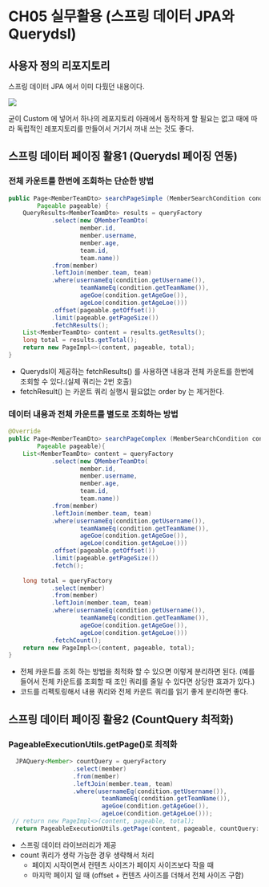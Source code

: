 # CH05 실무활용 (스프링 데이터 JPA와 Querydsl)

## 사용자 정의 리포지토리 <a href="#undefined" id="undefined"></a>

스프링 데이터 JPA 에서 이미 다뤘던 내용이다.

![](https://fistkim101.github.io/images/concept\_spring\_data\_querydsl.png)

굳이 Custom 에 넣어서 하나의 레포지토리 아래에서 동작하게 할 필요는 없고 때에 따라 독립적인 레포지토리를 만들어서 거기서 꺼내 쓰는 것도 좋다.

## 스프링 데이터 페이징 활용1 (Querydsl 페이징 연동) <a href="#1-querydsl" id="1-querydsl"></a>

### 전체 카운트를 한번에 조회하는 단순한 방법 <a href="#undefined" id="undefined"></a>

```java
public Page<MemberTeamDto> searchPageSimple (MemberSearchCondition condition,
        Pageable pageable) {
    QueryResults<MemberTeamDto> results = queryFactory
            .select(new QMemberTeamDto(
                    member.id,
                    member.username,
                    member.age,
                    team.id,
                    team.name))
            .from(member)
            .leftJoin(member.team, team)
            .where(usernameEq(condition.getUsername()),
                    teamNameEq(condition.getTeamName()),
                    ageGoe(condition.getAgeGoe()),
                    ageLoe(condition.getAgeLoe()))
            .offset(pageable.getOffset())
            .limit(pageable.getPageSize())
            .fetchResults();
    List<MemberTeamDto> content = results.getResults();
    long total = results.getTotal();
    return new PageImpl<>(content, pageable, total);
}
```

* Querydsl이 제공하는 fetchResults() 를 사용하면 내용과 전체 카운트를 한번에 조회할 수 있다.(실제 쿼리는 2번 호출)
* fetchResult() 는 카운트 쿼리 실행시 필요없는 order by 는 제거한다.

### 데이터 내용과 전체 카운트를 별도로 조회하는 방법 <a href="#undefined" id="undefined"></a>

```java
@Override
public Page<MemberTeamDto> searchPageComplex (MemberSearchCondition condition,
        Pageable pageable){
    List<MemberTeamDto> content = queryFactory
            .select(new QMemberTeamDto(
                    member.id,
                    member.username,
                    member.age,
                    team.id,
                    team.name))
            .from(member)
            .leftJoin(member.team, team)
            .where(usernameEq(condition.getUsername()),
                    teamNameEq(condition.getTeamName()),
                    ageGoe(condition.getAgeGoe()),
                    ageLoe(condition.getAgeLoe()))
            .offset(pageable.getOffset())
            .limit(pageable.getPageSize())
            .fetch();
    
    long total = queryFactory
            .select(member)
            .from(member)
            .leftJoin(member.team, team)
            .where(usernameEq(condition.getUsername()),
                    teamNameEq(condition.getTeamName()),
                    ageGoe(condition.getAgeGoe()),
                    ageLoe(condition.getAgeLoe()))
            .fetchCount();
    return new PageImpl<>(content, pageable, total);
}
```

* 전체 카운트를 조회 하는 방법을 최적화 할 수 있으면 이렇게 분리하면 된다. (예를 들어서 전체 카운트를 조회할 때 조인 쿼리를 줄일 수 있다면 상당한 효과가 있다.)
* 코드를 리펙토링해서 내용 쿼리와 전체 카운트 쿼리를 읽기 좋게 분리하면 좋다.

## 스프링 데이터 페이징 활용2 (CountQuery 최적화) <a href="#2-countquery" id="2-countquery"></a>

### PageableExecutionUtils.getPage()로 최적화 <a href="#pageableexecutionutilsgetpage" id="pageableexecutionutilsgetpage"></a>

```java
  JPAQuery<Member> countQuery = queryFactory
                  .select(member)
                  .from(member)
                  .leftJoin(member.team, team)
                  .where(usernameEq(condition.getUsername()),
                          teamNameEq(condition.getTeamName()),
                          ageGoe(condition.getAgeGoe()),
                          ageLoe(condition.getAgeLoe()));
 // return new PageImpl<>(content, pageable, total);
  return PageableExecutionUtils.getPage(content, pageable, countQuery::fetchCount);
```

* 스프링 데이터 라이브러리가 제공
* count 쿼리가 생략 가능한 경우 생략해서 처리
  * 페이지 시작이면서 컨텐츠 사이즈가 페이지 사이즈보다 작을 때
  * 마지막 페이지 일 때 (offset + 컨텐츠 사이즈를 더해서 전체 사이즈 구함)

